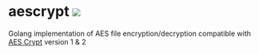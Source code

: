 # aescrypt <img src="https://travis-ci.org/andreacioni/aescrypt.svg?branch=master">
Golang implementation of AES file encryption/decryption compatible with [AES Crypt](https://www.aescrypt.com) version 1 & 2
